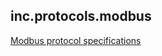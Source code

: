 ﻿## inc.protocols.modbus

[Modbus protocol specifications](http://www.modbus.org/docs/Modbus_Application_Protocol_V1_1b3.pdf)